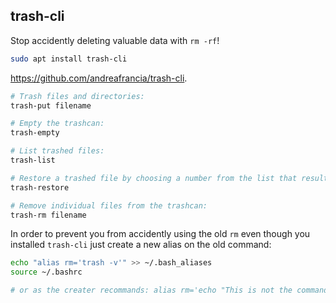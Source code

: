 ## trash-cli

Stop accidently deleting valuable data with `rm -rf`!
```bash
sudo apt install trash-cli
```

https://github.com/andreafrancia/trash-cli.
```bash
# Trash files and directories:
trash-put filename

# Empty the trashcan:
trash-empty

# List trashed files:
trash-list

# Restore a trashed file by choosing a number from the list that results from this command:
trash-restore

# Remove individual files from the trashcan:
trash-rm filename
```

In order to prevent you from accidently using the old `rm` even though you installed `trash-cli` just create a new alias on the old command:
```bash
echo "alias rm='trash -v'" >> ~/.bash_aliases
source ~/.bashrc

# or as the creater recommands: alias rm='echo "This is not the command you are looking for."; false'
```

